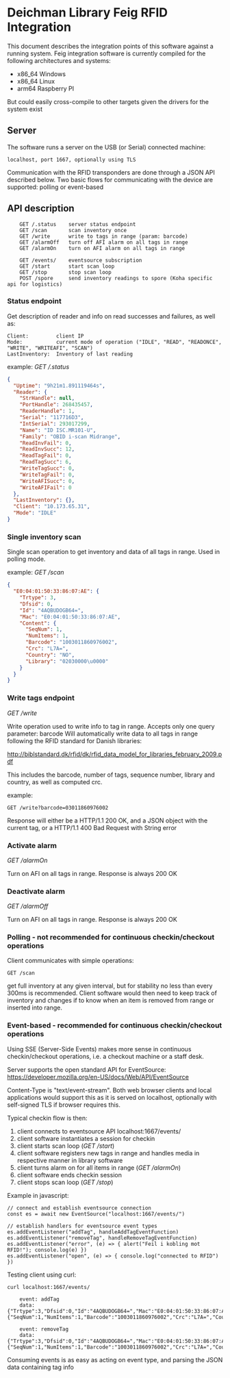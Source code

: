 # Deichman Library Feig RFID Integration

This document describes the integration points of this software against a running system.
Feig integration software is currently compiled for the following architectures and systems:

* x86_64 Windows
* x86_64 Linux
* arm64 Raspberry PI

But could easily cross-compile to other targets given the drivers for the system exist

## Server

The software runs a server on the USB (or Serial) connected machine:

    localhost, port 1667, optionally using TLS

Communication with the RFID transponders are done through a JSON API described below.
Two basic flows for communicating with the device are supported: polling or event-based

## API description

```
    GET /.status    server status endpoint
    GET /scan       scan inventory once
    GET /write      write to tags in range (param: barcode)
    GET /alarmOff   turn off AFI alarm on all tags in range
    GET /alarmOn    turn on AFI alarm on all tags in range

    GET /events/    eventsource subscription
    GET /start      start scan loop
    GET /stop       stop scan loop
    POST /spore     send inventory readings to spore (Koha specific api for logistics)
```
### Status endpoint

Get description of reader and info on read successes and failures, as well as:

    Client:         client IP
    Mode:           current mode of operation ("IDLE", "READ", "READONCE", "WRITE", "WRITEAFI", "SCAN")
    LastInventory:  Inventory of last reading

example: *GET /.status*

```JSON
{
  "Uptime": "9h21m1.891119464s",
  "Reader": {
    "StrHandle": null,
    "PortHandle": 268435457,
    "ReaderHandle": 1,
    "Serial": "117716D3",
    "IntSerial": 293017299,
    "Name": "ID ISC.MR101-U",
    "Family": "OBID i-scan Midrange",
    "ReadInvFail": 0,
    "ReadInvSucc": 12,
    "ReadTagFail": 0,
    "ReadTagSucc": 6,
    "WriteTagSucc": 0,
    "WriteTagFail": 0,
    "WriteAFISucc": 0,
    "WriteAFIFail": 0
  },
  "LastInventory": {},
  "Client": "10.173.65.31",
  "Mode": "IDLE"
}
```

### Single inventory scan

Single scan operation to get inventory and data of all tags in range. Used in polling mode.

example: *GET /scan*

```JSON
{
  "E0:04:01:50:33:86:07:AE": {
    "Trtype": 3,
    "Dfsid": 0,
    "Id": "4AQBUDOGB64=",
    "Mac": "E0:04:01:50:33:86:07:AE",
    "Content": {
      "SeqNum": 1,
      "NumItems": 1,
      "Barcode": "1003011860976002",
      "Crc": "L7A=",
      "Country": "NO",
      "Library": "02030000\u0000"
    }
  }
}
```

### Write tags endpoint

*GET /write*

Write operation used to write info to tag in range. Accepts only one query parameter: barcode
Will automatically write data to all tags in range following the RFID standard for Danish libraries:

http://biblstandard.dk/rfid/dk/rfid_data_model_for_libraries_february_2009.pdf

This includes the barcode, number of tags, sequence number, library and country, as well as computed crc.

example:

    GET /write?barcode=03011860976002

Response will either be a HTTP/1.1 200 OK, and a JSON object with the current tag, or a HTTP/1.1 400 Bad Request with String error


### Activate alarm

*GET /alarmOn*

Turn on AFI on all tags in range. Response is always 200 OK

### Deactivate alarm

*GET /alarmOff*

Turn on AFI on all tags in range. Response is always 200 OK


### Polling - not recommended for continuous checkin/checkout operations

Client communicates with simple operations:

    GET /scan

get full inventory at any given interval, but for stability no less than every 300ms is recommended.
Client software would then need to keep track of inventory and changes if to know when an item is removed from range or inserted into range.

### Event-based - recommended for continuous checkin/checkout operations

Using SSE (Server-Side Events) makes more sense in continuous checkin/checkout operations, i.e. a checkout machine or a staff desk.

Server supports the open standard API for EventSource: https://developer.mozilla.org/en-US/docs/Web/API/EventSource

Content-Type is "text/event-stream". Both web browser clients and local applications would support this as it is served on localhost, optionally with self-signed TLS if browser requires this.

Typical checkin flow is then:

1. client connects to eventsource API localhost:1667/events/
2. client software instantiates a session for checkin
3. client starts scan loop (*GET /start*)
4. client software registers new tags in range and handles media in respective manner in library software
5. client turns alarm on for all items in range (*GET /alarmOn*)
6. client software ends checkin session
7. client stops scan loop (*GET /stop*)

Example in javascript:

    // connect and establish eventsource connection
    const es = await new EventSource("localhost:1667/events/")

    // establish handlers for eventsource event types
    es.addEventListener("addTag", handleAddTagEventFunction)
    es.addEventListener("removeTag", handleRemoveTagEventFunction)
    es.addEventListener("error", (e) => { alert("Feil i kobling mot RFID!"); console.log(e) })
    es.addEventListener("open", (e) => { console.log("connected to RFID") })

Testing client using curl:

    curl localhost:1667/events/

```
    event: addTag
    data: {"Trtype":3,"Dfsid":0,"Id":"4AQBUDOGB64=","Mac":"E0:04:01:50:33:86:07:AE","Content":{"SeqNum":1,"NumItems":1,"Barcode":"1003011860976002","Crc":"L7A=","Country":"NO","Library":"02030000\u0000"}}

    event: removeTag
    data: {"Trtype":3,"Dfsid":0,"Id":"4AQBUDOGB64=","Mac":"E0:04:01:50:33:86:07:AE","Content":{"SeqNum":1,"NumItems":1,"Barcode":"1003011860976002","Crc":"L7A=","Country":"NO","Library":"02030000\u0000"}}
```

Consuming events is as easy as acting on event type, and parsing the JSON data containing tag info
